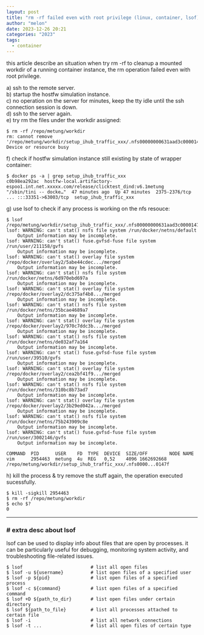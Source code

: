 ```yaml
---
layout: post
title: "rm -rf failed even with root privilege (linux, container, lsof)"
author: "melon"
date: 2023-12-26 20:21
categories: "2023"
tags:
  - container
---
```


this article describe an situation when try rm -rf to cleanup a mounted workdir of a running container instance,
the rm operation failed even with root privilege.

a) ssh to the remote server.  
b) startup the hostfw simulation instance.  
c) no operation on the server for minutes, keep the tty idle until the ssh connection session is down.  
d) ssh to the server again.  
e) try rm the files under the workdir assigned:

```text
$ rm -rf /repo/metung/workdir
rm: cannot remove '/repo/metung/workdir/setup_ihub_traffic_xxx/.nfs00000000631aad3c0000147f': Device or resource busy
```

f) check if hostfw simulation instance still existing by state of wrapper container:

```text
$ docker ps -a | grep setup_ihub_traffic_xxx
c0b98ea292ac  hostfw-local.artifactory-espoo1.int.net.xxxxx.com/release/clicktest_dind:v6.1metung
"/sbin/tini -- docke…"  47 minutes ago  Up 47 minutes  2375-2376/tcp ... :::33351->63003/tcp  setup_ihub_traffic_xxx
```

g) use lsof to check if any process is working on the nfs resouce:

```text
$ lsof /repo/metung/workdir/setup_ihub_traffic_xxx/.nfs00000000631aad3c0000147f
lsof: WARNING: can't stat() nsfs file system /run/docker/netns/default
    Output information may be incomplete.
lsof: WARNING: can't stat() fuse.gvfsd-fuse file system /run/user/211158/gvfs
    Output information may be incomplete.
lsof: WARNING: can't stat() overlay file system /repo/docker/overlay2/5abe44cdec.../merged
    Output information may be incomplete.
lsof: WARNING: can't stat() nsfs file system /run/docker/netns/6d970ebd697a
    Output information may be incomplete.
lsof: WARNING: can't stat() overlay file system /repo/docker/overlay2/dc375af4b8.../merged
    Output information may be incomplete.
lsof: WARNING: can't stat() nsfs file system /run/docker/netns/35bcae4689a7
    Output information may be incomplete.
lsof: WARNING: can't stat() overlay file system /repo/docker/overlay2/970c7ddc3b.../merged
    Output information may be incomplete.
lsof: WARNING: can't stat() nsfs file system /run/docker/netns/de032af7a164
    Output information may be incomplete.
lsof: WARNING: can't stat() fuse.gvfsd-fuse file system /run/user/39510/gvfs
    Output information may be incomplete.
lsof: WARNING: can't stat() overlay file system /repo/docker/overlay2/cea2bf41f9.../merged
    Output information may be incomplete.
lsof: WARNING: can't stat() nsfs file system /run/docker/netns/310bc8b73ad7
    Output information may be incomplete.
lsof: WARNING: can't stat() overlay file system /repo/docker/overlay2/3b29ed042a.../merged
    Output information may be incomplete.
lsof: WARNING: can't stat() nsfs file system /run/docker/netns/75b243909c8e
    Output information may be incomplete.
lsof: WARNING: can't stat() fuse.gvfsd-fuse file system /run/user/3002146/gvfs
    Output information may be incomplete.

COMMAND  PID      USER    FD  TYPE  DEVICE  SIZE/OFF        NODE NAME
vim      2954463  metung  4u  REG   0,52    4096 1662692668 /repo/metung/workdir/setup_ihub_traffic_xxx/.nfs0000...0147f
```

h) kill the process & try remove the stuff again, the operation executed sucessfully.

```text
$ kill -sigkill 2954463
$ rm -rf /repo/metung/workdir
$ echo $?
0
```

<hr>

### # extra desc about lsof
lsof can be used to display info about files that are open by processes.
it can be particularly useful for debugging, monitoring system activity, and troubleshooting file-related issues.

```text
$ lsof                         # list all open files
$ lsof -u ${username}          # list open files of a specified user
$ lsof -p ${pid}               # list open files of a specified process
$ lsof -c ${command}           # list open files of a specified command
$ lsof +D ${path_to_dir}       # list open files under certain directory
$ lsof ${path_to_file}         # list all processes attached to certain file
$ lsof -i                      # list all network connections
$ lsof -t ...                  # list all open files of certain type
```
